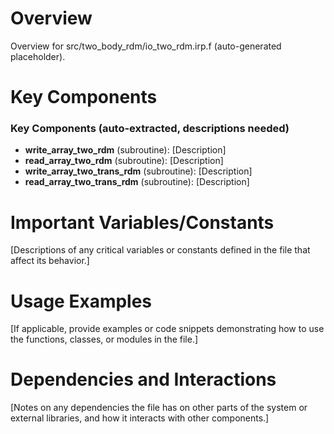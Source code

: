 # Overview

Overview for src/two_body_rdm/io_two_rdm.irp.f (auto-generated placeholder).

# Key Components

### Key Components (auto-extracted, descriptions needed)
- **write_array_two_rdm** (subroutine): [Description]
- **read_array_two_rdm** (subroutine): [Description]
- **write_array_two_trans_rdm** (subroutine): [Description]
- **read_array_two_trans_rdm** (subroutine): [Description]

# Important Variables/Constants

[Descriptions of any critical variables or constants defined in the file that affect its behavior.]

# Usage Examples

[If applicable, provide examples or code snippets demonstrating how to use the functions, classes, or modules in the file.]

# Dependencies and Interactions

[Notes on any dependencies the file has on other parts of the system or external libraries, and how it interacts with other components.]
